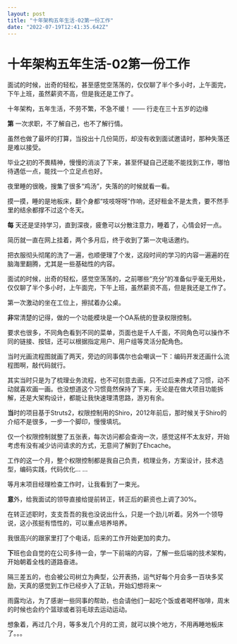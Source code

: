 ```yaml
---
layout: post
title: "十年架构五年生活-02第一份工作"
date: "2022-07-19T12:41:35.642Z"
---
```

十年架构五年生活-02第一份工作
================

面试的时候，出奇的轻松，甚至感觉空荡荡的，仅仅聊了半个多小时，上午面完，下午上班，虽然薪资不高，但是我还是工作了。

十年架构，五年生活，不劳不繁，不急不缓！ —— 行走在三十五岁的边缘

**第** 一次求职，不了解自己，也不了解行情。

虽然也做了最坏的打算，当投出十几份简历，却没有收到面试邀请时，那种失落还是难以接受。

毕业之初的不畏精神，慢慢的消淡了下来，甚至怀疑自己还能不能找到工作，哪怕待遇低一点，能找一个立足点也好。

夜里睡的很晚，搜集了很多“鸡汤”，失落的的时候就看一看。

摸一摸，睡的是地板床，翻个身都“吱吱呀呀”作响，还好租金不是太贵，要不然手里的结余都撑不过这个冬天。

**每** 天还是坚持学习，直到深夜，疲惫可以分散注意力，睡着了，心情会好一点。

简历就一直在网上挂着，两个多月后，终于收到了第一次电话邀约。

把衣服彻头彻尾的洗了一遍，也顺便理了个发，这段时间的学习的内容一遍遍的在脑海里翻腾，尤其是一些基础性的内容。

面试的时候，出奇的轻松，感觉空荡荡的，之前哪些“充分”的准备似乎毫无用处，仅仅聊了半个多小时，上午面完，下午上班，虽然薪资不高，但是我还是工作了。

第一次激动的坐在工位上，擦拭着办公桌。

**非**常清楚的记得，做的一个功能模块是一个OA系统的登录权限控制。

要求也很多，不同角色看到不同的菜单，页面也是千人千面，不同角色可以操作不同的链接、按钮，还可以根据指定用户、用户组等灵活分配角色。

当时光画流程图就画了两天，旁边的同事偶尔也会嘲讽一下：编码开发还画什么流程图啊，敲代码就行。

其实当时只是为了梳理业务流程，也不可刻意去画，只不过后来养成了习惯，动不动就喜欢画一画。也没想道这个习惯竟然保持了下来，无论是在做大项目功能拆解，还是大架构设计，都能让我快速理清思路，游刃有余。

**当**时的项目基于Struts2，权限控制用的Shiro，2012年前后，那时候关于Shiro的介绍不是很多，一步一个脚印，慢慢填坑。

仅一个权限控制就整了五张表，每次访问都会查询一次，感觉这样不太友好，开始考虑有没有减少访问请求的方式，无意间了解到了Ehcache。

工作的这一个月，整个权限控制都是我自己负责，梳理业务，方案设计，技术选型，编码实践，代码优化... ...

等月末项目经理检查工作时，让我看到了一束光。

**意**外，给我面试的领导直接给提前转正，转正后的薪资也上调了30%。

在转正述职时，支支吾吾的我也没说出什么，只是一个劲儿听着。另外一个领导说，这小孩挺有悟性的，可以重点培养培养。

我很高兴的跟家里打了个电话，后来的工作开始更加的卖力。

**下**班也会自觉的在公司多待一会，学一下前端的内容，了解一些后端的技术架构，开始朝着全栈的道路奋进。

隔三差五的，也会被公司树立为典型，公开表扬，运气好每个月会多一百块多奖励，天真的感觉到工作已经步入了正轨，开始幻想将来～

雨露均沾，为了感谢一些同事的帮助，也会请他们一起吃个饭或者喝杯咖啡，周末的时候也会约个篮球或者羽毛球去运动运动。

想象着，再过几个月，等多发几个月的工资，就可以换个地方，不用再睡地板床了。。。